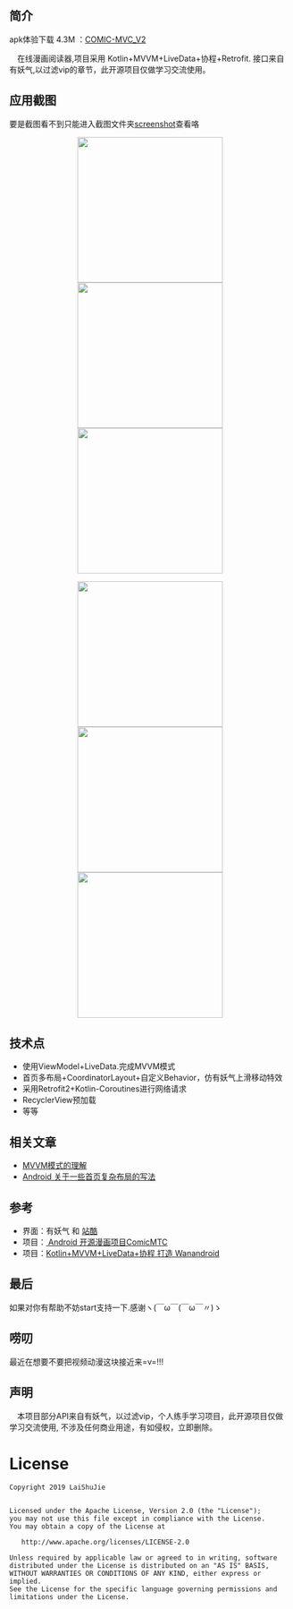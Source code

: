 ## 简介

  apk体验下载 4.3M ：<a href="https://gitee.com/LaiShuJie/APK/raw/master/app-mtc_v2-release.apk">COMIC-MVC_V2</a>
 
　在线漫画阅读器,项目采用 Kotlin+MVVM+LiveData+协程+Retrofit. 接口来自有妖气,以过滤vip的章节，此开源项目仅做学习交流使用。
 
 
 
 
 ## 应用截图
 
要是截图看不到只能进入截图文件夹<a href="https://github.com/laishujie/ComicMTC_v2/tree/master/screenshot">screenshot</a>查看咯

<p align="center">
<img src="https://gitee.com/LaiShuJie/APK/raw/master/home.jpg" width="260"/>
<img src="https://gitee.com/LaiShuJie/APK/raw/master/detail.jpg" width="260"/>
<img src="https://gitee.com/LaiShuJie/APK/raw/master/preview.jpg" width="260"/>
</p>

<p align="center">

<img src="https://gitee.com/LaiShuJie/APK/raw/master/bookShelft.jpg" width="260"/>

<img src="https://gitee.com/LaiShuJie/APK/raw/master/search.jpg" width="260"/>

<img src="https://gitee.com/LaiShuJie/APK/raw/master/search_list.jpg" width="260"/>

</p>

## 技术点
- 使用ViewModel+LiveData.完成MVVM模式
- 首页多布局+CoordinatorLayout+自定义Behavior，仿有妖气上滑移动特效
- 采用Retrofit2+Kotlin-Coroutines进行网络请求
- RecyclerView预加载
- 等等


## 相关文章
- <a href="https://blog.csdn.net/a8688555/article/details/101803861"> MVVM模式的理解</a>
- <a href="https://blog.csdn.net/a8688555/article/details/100887063"> Android 关于一些首页复杂布局的写法</a>

## 参考
- 界面：有妖气 和 <a href="https://www.zcool.com.cn">站酷</a>
- 项目：<a href="https://blog.csdn.net/a8688555/article/details/79407112"> Android 开源漫画项目ComicMTC</a>    
- 项目：<a href="https://juejin.im/post/5cb473e66fb9a068af37a6ce#comment">Kotlin+MVVM+LiveData+协程 打造 Wanandroid</a>    


## 最后
如果对你有帮助不妨start支持一下.感谢ヽ(￣ω￣(￣ω￣〃)ゝ

## 唠叨
最近在想要不要把视频动漫这块接近来=v=!!!

## 声明
　本项目部分API来自有妖气，以过滤vip，个人练手学习项目，此开源项目仅做学习交流使用, 不涉及任何商业用途，有如侵权，立即删除。



License
=======

    Copyright 2019 LaiShuJie


    Licensed under the Apache License, Version 2.0 (the "License");
    you may not use this file except in compliance with the License.
    You may obtain a copy of the License at

       http://www.apache.org/licenses/LICENSE-2.0

    Unless required by applicable law or agreed to in writing, software
    distributed under the License is distributed on an "AS IS" BASIS,
    WITHOUT WARRANTIES OR CONDITIONS OF ANY KIND, either express or implied.
    See the License for the specific language governing permissions and
    limitations under the License.
